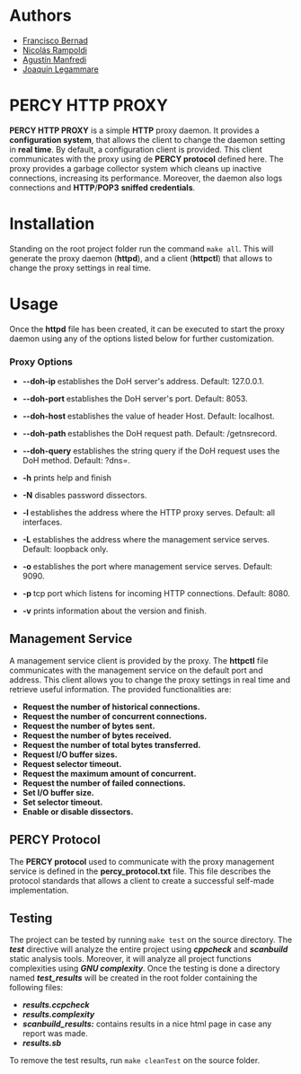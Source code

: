 # Authors
- [Francisco Bernad](https://github.com/FrBernad)
- [Nicolás Rampoldi](https://github.com/NicolasRampoldi) 
- [Agustín Manfredi](https://github.com/imanfredi)
- [Joaquín Legammare](https://github.com/JoacoLega)

# PERCY HTTP PROXY
**PERCY HTTP PROXY** is a simple **HTTP** proxy daemon. It provides a **configuration system**, that allows the client
to change the daemon setting in **real time**. By default, a configuration client is provided. This client communicates
with the proxy using de **PERCY protocol** defined here. The proxy provides a garbage collector system which cleans up 
inactive connections, increasing its performance. Moreover, the daemon also logs connections and **HTTP**/**POP3**
**sniffed credentials**.

# Installation
Standing on the root project folder run the command `make all`. This will generate the proxy daemon (**httpd**), and a 
client (**httpctl**) that allows to change the proxy settings in real time.

# Usage
Once the **httpd** file has been created, it can be executed to start the proxy daemon using any
of the options listed below for further customization. 

### Proxy Options
- **--doh-ip <address-doh>**
        establishes the DoH server's address. Default: 127.0.0.1.

- **--doh-port <port>**
        establishes the DoH server's port. Default: 8053.

- **--doh-host <hostname>** 
        establishes the value of header Host. Default: localhost.

- **--doh-path <path>** 
        establishes the DoH request path. Default: /getnsrecord.

- **--doh-query <query>** 
        establishes the string query if the DoH request uses the DoH method. Default: ?dns=.

- **-h** 
        prints help and finish

- **-N** 
        disables password dissectors.

- **-l <address-http>** 
        establishes the address where the HTTP proxy serves. Default: all interfaces.

- **-L <address-de-management>** 
        establishes the address where the management service serves. Default: loopback only.

- **-o <management-port>** 
        establishes the port where management service serves. Default: 9090.

- **-p <local-port>** 
        tcp port which listens for incoming HTTP connections. Default: 8080.

- **-v** 
        prints information about the version and finish.


## Management Service
A management service client is provided by the proxy. The **httpctl** file communicates with the management service
on the default port and address. This client allows you to change the proxy settings in real time and retrieve
useful information. The provided functionalities are:
- **Request the number of historical connections.**
- **Request the number of concurrent connections.**
- **Request the number of bytes sent.**
- **Request the number of bytes received.**
- **Request the number of total bytes transferred.**
- **Request I/O buffer sizes.**
- **Request selector timeout.**
- **Request the maximum amount of concurrent.**
- **Request the number of failed connections.**
- **Set I/O buffer size.**
- **Set selector timeout.**
- **Enable or disable dissectors.**

## PERCY Protocol
The **PERCY protocol** used to communicate with the proxy management service is defined in the **percy_protocol.txt**
file. This file describes the protocol standards that allows a client to create a successful self-made implementation.

## Testing
The project can be tested by running `make test` on the source directory. The ***test*** directive will analyze the entire project
using ***cppcheck*** and ***scanbuild*** static analysis tools. Moreover, it will analyze all project functions
complexities using ***GNU complexity***. Once the testing is done a directory named ***test_results***
will be created in the root folder containing the following files:
- ***results.ccpcheck***
- ***results.complexity***
- ***scanbuild_results:*** contains results in a nice html page in case any report was made.
- ***results.sb***

To remove the test results, run `make cleanTest` on the source folder.
